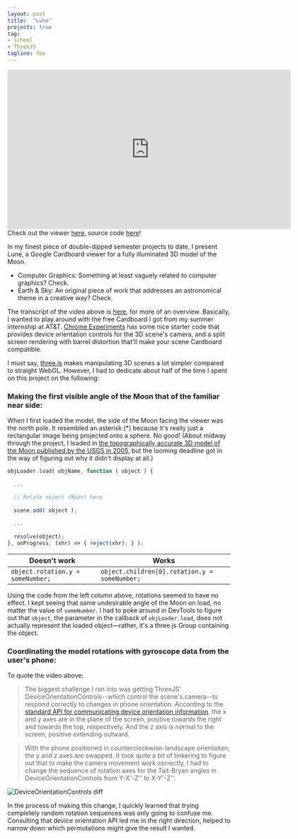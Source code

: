 ```yaml
---
layout: post
title:  "Lune"
projects: true
tag:
- school
- ThreeJS
tagline: foo
---
```

<iframe src="https://player.vimeo.com/video/246562417" width="640" height="360" frameborder="0" webkitallowfullscreen mozallowfullscreen allowfullscreen></iframe>
<figcaption>Check out the viewer <a href="https://dawneraq.github.io/Lune/">here</a>, source code <a href="https://github.com/dawneraq/Lune">here</a>!</figcaption>

In my finest piece of double-dipped semester projects to date, I present Lune, a Google Cardboard viewer for a fully illuminated 3D model of the Moon.

- Computer Graphics: Something at least vaguely related to computer graphics? Check.
- Earth & Sky: An original piece of work that addresses an astronomical theme in a creative way? Check.

The transcript of the video above is [here](https://github.com/dawneraq/Lune/blob/master/CG-presentation.md), for more of an overview. Basically, I wanted to play around with the free Cardboard I got from my summer internship at AT&T. [Chrome Experiments](https://vr.chromeexperiments.com/) has some nice starter code that provides device orientation controls for the 3D scene's camera, and a split screen rendering with barrel distortion that'll make your scene Cardboard compatible.

I must say, [three.js](https://threejs.org/) makes manipulating 3D scenes a lot simpler compared to straight WebGL. However, I had to dedicate about half of the time I spent on this project on the following:

### Making the first visible angle of the Moon that of the familiar near side:

When I first loaded the model, the side of the Moon facing the viewer was the north pole. It resembled an asterisk (*) because it's really just a rectangular image being projected onto a sphere. No good! (About midway through the project, I loaded in [the topographically accurate 3D model of the Moon published by the USGS in 2005](https://pubs.usgs.gov/of/2006/1367/), but the looming deadline got in the way of figuring out why it didn't display at all.)

```js
objLoader.load( objName, function ( object ) {
  
  ...

  // Rotate object (Moon) here
  
  scene.add( object );
  
  ...
  
  resolve(object);
}, onProgress, (xhr) => { reject(xhr); } );
```

Doesn't work | Works
--- | ---
`object.rotation.y = someNumber;` | `object.children[0].rotation.y = someNumber;`

Using the code from the left column above, rotations seemed to have no effect. I kept seeing that same undesirable angle of the Moon on load, no matter the value of `someNumber`. I had to poke around in DevTools to figure out that `object`, the parameter in the callback of `objLoader.load`, does not actually represent the loaded object&mdash;rather, it's a three.js Group containing the object.

### Coordinating the model rotations with gyroscope data from the user's phone:

To quote the video above:

> The biggest challenge I ran into was getting ThreeJS' DeviceOrientationControls--which control the scene's camera--to respond correctly to changes in phone orientation. According to the [standard API for communicating device orientation information](https://developers.google.com/web/fundamentals/native-hardware/device-orientation/), the x and y axes are in the plane of the screen, positive towards the right and towards the top, respectively. And the z axis is normal to the screen, positive extending outward.

> With the phone positioned in counterclockwise-landscape orientation, the y and z axes are swapped. It took quite a bit of tinkering to figure out that to make the camera movement work correctly, I had to change the sequence of rotation axes for the Tait-Bryan angles in DeviceOrientationControls from Y-X'-Z'' to X-Y'-Z''.

![DeviceOrientationControls diff](https://raw.githubusercontent.com/dawneraq/gh-pages-resources/master/orientation-diff.png)

In the process of making this change, I quickly learned that trying completely random rotation sequences was only going to confuse me. Consulting that device orientation API led me in the right direction, helped to narrow down which permutations might give the result I wanted.